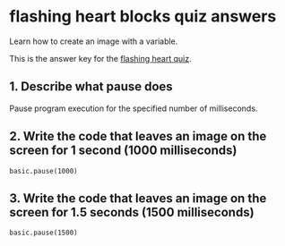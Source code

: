 # flashing heart blocks quiz answers

Learn how to create an image with a variable. 

This is the answer key for the [flashing heart quiz](/lessons/flashing-heart/quiz).

## 1. Describe what pause does 

Pause program execution for the specified number of milliseconds.

## 2. Write the code that leaves an image on the screen for 1 second (1000 milliseconds) 


```blocks
basic.pause(1000)
```

## 3. Write the code that leaves an image on the screen for 1.5 seconds (1500 milliseconds) 

```blocks
basic.pause(1500)
```


